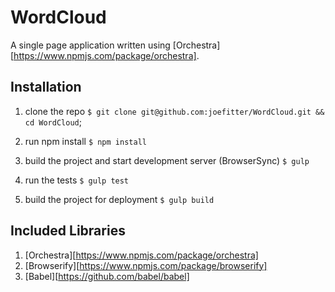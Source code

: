 # WordCloud

A single page application written using [Orchestra][https://www.npmjs.com/package/orchestra].

## Installation

1. clone the repo
`$ git clone git@github.com:joefitter/WordCloud.git && cd WordCloud`;

2. run npm install
`$ npm install`

3. build the project and start development server (BrowserSync)
`$ gulp`

4. run the tests
`$ gulp test`

5. build the project for deployment
`$ gulp build`

## Included Libraries

1. [Orchestra][https://www.npmjs.com/package/orchestra]
2. [Browserify][https://www.npmjs.com/package/browserify]
3. [Babel][https://github.com/babel/babel]
